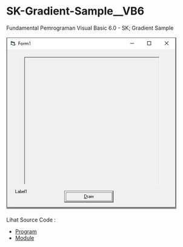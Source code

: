 # SK-Gradient-Sample__VB6
Fundamental Pemrograman Visual Basic 6.0 - SK; Gradient Sample<br><br>
<img src="https://github.com/RizkyKhapidsyah/SK-Gradient-Sample__VB6/blob/main/result/001.PNG"><br><br>
Lihat Source Code : <br>
- <a href="https://github.com/RizkyKhapidsyah/SK-Gradient-Sample__VB6/blob/main/Form1.frm">Program</a><br>
- <a href="https://github.com/RizkyKhapidsyah/SK-Gradient-Sample__VB6/blob/main/Module1.bas">Module</a>
